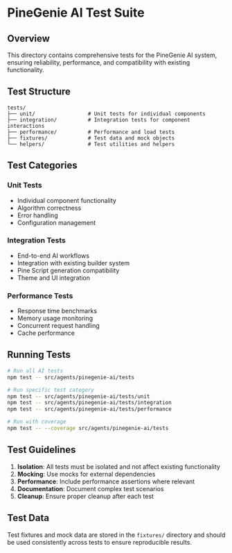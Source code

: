 # PineGenie AI Test Suite

## Overview

This directory contains comprehensive tests for the PineGenie AI system, ensuring reliability, performance, and compatibility with existing functionality.

## Test Structure

```
tests/
├── unit/                 # Unit tests for individual components
├── integration/          # Integration tests for component interactions
├── performance/          # Performance and load tests
├── fixtures/             # Test data and mock objects
└── helpers/              # Test utilities and helpers
```

## Test Categories

### Unit Tests
- Individual component functionality
- Algorithm correctness
- Error handling
- Configuration management

### Integration Tests
- End-to-end AI workflows
- Integration with existing builder system
- Pine Script generation compatibility
- Theme and UI integration

### Performance Tests
- Response time benchmarks
- Memory usage monitoring
- Concurrent request handling
- Cache performance

## Running Tests

```bash
# Run all AI tests
npm test -- src/agents/pinegenie-ai/tests

# Run specific test category
npm test -- src/agents/pinegenie-ai/tests/unit
npm test -- src/agents/pinegenie-ai/tests/integration
npm test -- src/agents/pinegenie-ai/tests/performance

# Run with coverage
npm test -- --coverage src/agents/pinegenie-ai/tests
```

## Test Guidelines

1. **Isolation**: All tests must be isolated and not affect existing functionality
2. **Mocking**: Use mocks for external dependencies
3. **Performance**: Include performance assertions where relevant
4. **Documentation**: Document complex test scenarios
5. **Cleanup**: Ensure proper cleanup after each test

## Test Data

Test fixtures and mock data are stored in the `fixtures/` directory and should be used consistently across tests to ensure reproducible results.